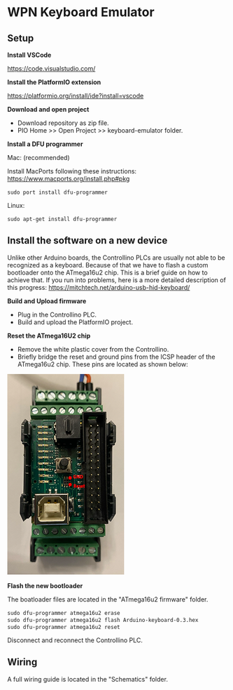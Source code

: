 # WPN Keyboard Emulator

## Setup

**Install VSCode**

https://code.visualstudio.com/

**Install the PlatformIO extension**

https://platformio.org/install/ide?install=vscode

**Download and open project**

- Download repository as zip file.
- PIO Home >> Open Project >> keyboard-emulator folder.

**Install a DFU programmer**

Mac: (recommended)

Install MacPorts following these instructions: https://www.macports.org/install.php#pkg

```
sudo port install dfu-programmer
```
Linux:
```
sudo apt-get install dfu-programmer
```

## Install the software on a new device

Unlike other Arduino boards, the Controllino PLCs are usually not able to be recognized as a keyboard. Because of that we have to flash a custom bootloader onto the ATmega16u2 chip. This is a brief guide on how to achieve that. If you run into problems, here is a more detailed description of this progress: https://mitchtech.net/arduino-usb-hid-keyboard/

**Build and Upload firmware**
- Plug in the Controllino PLC.
- Build and upload the PlatformIO project.

**Reset the ATmega16U2 chip**
- Remove the white plastic cover from the Controllino.
- Briefly bridge the reset and ground pins from the ICSP header of the ATmega16u2 chip. These pins are located as shown below:

![ATmega16u2 reset](images/ATmega16u2_reset_scaled.png)

**Flash the new bootloader**

The boatloader files are located in the "ATmega16u2 firmware" folder.

```
sudo dfu-programmer atmega16u2 erase
sudo dfu-programmer atmega16u2 flash Arduino-keyboard-0.3.hex
sudo dfu-programmer atmega16u2 reset
```

Disconnect and reconnect the Controllino PLC.

## Wiring

A full wiring guide is located in the "Schematics" folder.
